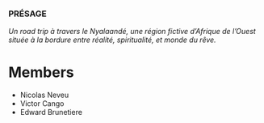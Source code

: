 ### PRÉSAGE
*Un road trip à travers le Nyalaandé, une région fictive d’Afrique de l’Ouest située à la bordure entre réalité, spiritualité, et monde du rêve.*

# Members 
- Nicolas Neveu
- Victor Cango
- Edward Brunetiere
